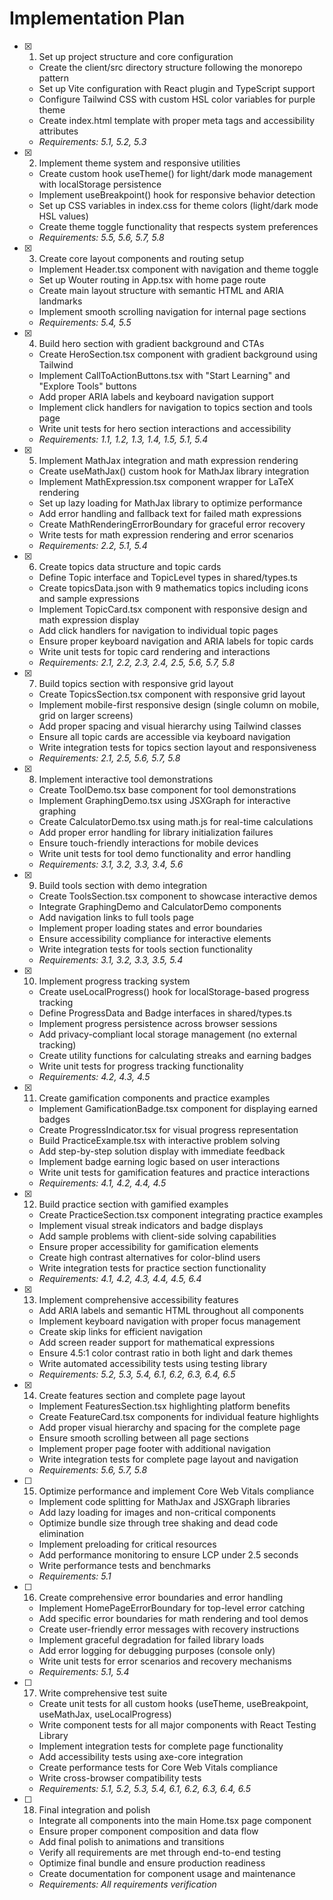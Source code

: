 # Implementation Plan

- [x] 1. Set up project structure and core configuration

  - Create the client/src directory structure following the monorepo pattern
  - Set up Vite configuration with React plugin and TypeScript support
  - Configure Tailwind CSS with custom HSL color variables for purple theme
  - Create index.html template with proper meta tags and accessibility attributes
  - _Requirements: 5.1, 5.2, 5.3_

- [x] 2. Implement theme system and responsive utilities

  - Create custom hook useTheme() for light/dark mode management with localStorage persistence
  - Implement useBreakpoint() hook for responsive behavior detection
  - Set up CSS variables in index.css for theme colors (light/dark mode HSL values)
  - Create theme toggle functionality that respects system preferences
  - _Requirements: 5.5, 5.6, 5.7, 5.8_

- [x] 3. Create core layout components and routing setup

  - Implement Header.tsx component with navigation and theme toggle
  - Set up Wouter routing in App.tsx with home page route
  - Create main layout structure with semantic HTML and ARIA landmarks
  - Implement smooth scrolling navigation for internal page sections
  - _Requirements: 5.4, 5.5_

- [x] 4. Build hero section with gradient background and CTAs

  - Create HeroSection.tsx component with gradient background using Tailwind
  - Implement CallToActionButtons.tsx with "Start Learning" and "Explore Tools" buttons
  - Add proper ARIA labels and keyboard navigation support
  - Implement click handlers for navigation to topics section and tools page
  - Write unit tests for hero section interactions and accessibility
  - _Requirements: 1.1, 1.2, 1.3, 1.4, 1.5, 5.1, 5.4_

- [x] 5. Implement MathJax integration and math expression rendering

  - Create useMathJax() custom hook for MathJax library integration
  - Implement MathExpression.tsx component wrapper for LaTeX rendering
  - Set up lazy loading for MathJax library to optimize performance
  - Add error handling and fallback text for failed math expressions
  - Create MathRenderingErrorBoundary for graceful error recovery
  - Write tests for math expression rendering and error scenarios
  - _Requirements: 2.2, 5.1, 5.4_

- [x] 6. Create topics data structure and topic cards

  - Define Topic interface and TopicLevel types in shared/types.ts
  - Create topicsData.json with 9 mathematics topics including icons and sample expressions
  - Implement TopicCard.tsx component with responsive design and math expression display
  - Add click handlers for navigation to individual topic pages
  - Ensure proper keyboard navigation and ARIA labels for topic cards
  - Write unit tests for topic card rendering and interactions
  - _Requirements: 2.1, 2.2, 2.3, 2.4, 2.5, 5.6, 5.7, 5.8_

- [x] 7. Build topics section with responsive grid layout

  - Create TopicsSection.tsx component with responsive grid layout
  - Implement mobile-first responsive design (single column on mobile, grid on larger screens)
  - Add proper spacing and visual hierarchy using Tailwind classes
  - Ensure all topic cards are accessible via keyboard navigation
  - Write integration tests for topics section layout and responsiveness
  - _Requirements: 2.1, 2.5, 5.6, 5.7, 5.8_

- [x] 8. Implement interactive tool demonstrations

  - Create ToolDemo.tsx base component for tool demonstrations
  - Implement GraphingDemo.tsx using JSXGraph for interactive graphing
  - Create CalculatorDemo.tsx using math.js for real-time calculations
  - Add proper error handling for library initialization failures
  - Ensure touch-friendly interactions for mobile devices
  - Write unit tests for tool demo functionality and error handling
  - _Requirements: 3.1, 3.2, 3.3, 3.4, 5.6_

- [x] 9. Build tools section with demo integration

  - Create ToolsSection.tsx component to showcase interactive demos
  - Integrate GraphingDemo and CalculatorDemo components
  - Add navigation links to full tools page
  - Implement proper loading states and error boundaries
  - Ensure accessibility compliance for interactive elements
  - Write integration tests for tools section functionality
  - _Requirements: 3.1, 3.2, 3.3, 3.5, 5.4_

- [x] 10. Implement progress tracking system

  - Create useLocalProgress() hook for localStorage-based progress tracking
  - Define ProgressData and Badge interfaces in shared/types.ts
  - Implement progress persistence across browser sessions
  - Add privacy-compliant local storage management (no external tracking)
  - Create utility functions for calculating streaks and earning badges
  - Write unit tests for progress tracking functionality
  - _Requirements: 4.2, 4.3, 4.5_

- [x] 11. Create gamification components and practice examples

  - Implement GamificationBadge.tsx component for displaying earned badges
  - Create ProgressIndicator.tsx for visual progress representation
  - Build PracticeExample.tsx with interactive problem solving
  - Add step-by-step solution display with immediate feedback
  - Implement badge earning logic based on user interactions
  - Write unit tests for gamification features and practice interactions
  - _Requirements: 4.1, 4.2, 4.4, 4.5_

- [x] 12. Build practice section with gamified examples

  - Create PracticeSection.tsx component integrating practice examples
  - Implement visual streak indicators and badge displays
  - Add sample problems with client-side solving capabilities
  - Ensure proper accessibility for gamification elements
  - Create high contrast alternatives for color-blind users
  - Write integration tests for practice section functionality
  - _Requirements: 4.1, 4.2, 4.3, 4.4, 4.5, 6.4_

- [x] 13. Implement comprehensive accessibility features

  - Add ARIA labels and semantic HTML throughout all components
  - Implement keyboard navigation with proper focus management
  - Create skip links for efficient navigation
  - Add screen reader support for mathematical expressions
  - Ensure 4.5:1 color contrast ratio in both light and dark themes
  - Write automated accessibility tests using testing library
  - _Requirements: 5.2, 5.3, 5.4, 6.1, 6.2, 6.3, 6.4, 6.5_

- [x] 14. Create features section and complete page layout

  - Implement FeaturesSection.tsx highlighting platform benefits
  - Create FeatureCard.tsx components for individual feature highlights
  - Add proper visual hierarchy and spacing for the complete page
  - Ensure smooth scrolling between all page sections
  - Implement proper page footer with additional navigation
  - Write integration tests for complete page layout and navigation
  - _Requirements: 5.6, 5.7, 5.8_

- [ ] 15. Optimize performance and implement Core Web Vitals compliance

  - Implement code splitting for MathJax and JSXGraph libraries
  - Add lazy loading for images and non-critical components
  - Optimize bundle size through tree shaking and dead code elimination
  - Implement preloading for critical resources
  - Add performance monitoring to ensure LCP under 2.5 seconds
  - Write performance tests and benchmarks
  - _Requirements: 5.1_

- [ ] 16. Create comprehensive error boundaries and error handling

  - Implement HomePageErrorBoundary for top-level error catching
  - Add specific error boundaries for math rendering and tool demos
  - Create user-friendly error messages with recovery instructions
  - Implement graceful degradation for failed library loads
  - Add error logging for debugging purposes (console only)
  - Write unit tests for error scenarios and recovery mechanisms
  - _Requirements: 5.1, 5.4_

- [ ] 17. Write comprehensive test suite

  - Create unit tests for all custom hooks (useTheme, useBreakpoint, useMathJax, useLocalProgress)
  - Write component tests for all major components with React Testing Library
  - Implement integration tests for complete page functionality
  - Add accessibility tests using axe-core integration
  - Create performance tests for Core Web Vitals compliance
  - Write cross-browser compatibility tests
  - _Requirements: 5.1, 5.2, 5.3, 5.4, 6.1, 6.2, 6.3, 6.4, 6.5_

- [ ] 18. Final integration and polish
  - Integrate all components into the main Home.tsx page component
  - Ensure proper component composition and data flow
  - Add final polish to animations and transitions
  - Verify all requirements are met through end-to-end testing
  - Optimize final bundle and ensure production readiness
  - Create documentation for component usage and maintenance
  - _Requirements: All requirements verification_
